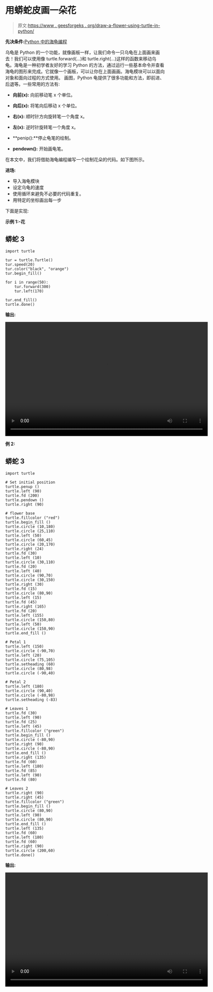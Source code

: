 # 用蟒蛇皮画一朵花

> 原文:[https://www . geesforgeks . org/draw-a-flower-using-turtle-in-python/](https://www.geeksforgeeks.org/draw-a-flower-using-turtle-in-python/)

**先决条件:**[Python 中的海龟编程](https://www.geeksforgeeks.org/turtle-programming-python/)

乌龟是 Python 的一个功能，就像画板一样，让我们命令一只乌龟在上面画来画去！我们可以使用像 turtle.forward(…)和 turtle.right(…)这样的函数来移动乌龟。海龟是一种初学者友好的学习 Python 的方法，通过运行一些基本命令并查看海龟的图形来完成。它就像一个画板，可以让你在上面画画。海龟模块可以以面向对象和面向过程的方式使用。
画图，Python 龟提供了很多功能和方法，即前进、后退等。一些常用的方法有:

*   **向前(x):** 向前移动笔 x 个单位。

*   **向后(x):** 将笔向后移动 x 个单位。

*   **右(x):** 顺时针方向旋转笔一个角度 x。

*   **左(x):** 逆时针旋转笔一个角度 x。

*   **penip():**停止龟笔的绘制。

*   **pendown():** 开始画龟笔。

在本文中，我们将借助海龟编程编写一个绘制花朵的代码。如下图所示。

**进场:**

*   导入海龟模块
*   设定乌龟的速度
*   使用循环来避免不必要的代码重复。
*   用特定的坐标画出每一步

下面是实现:

**示例 1:-花**

## 蟒蛇 3

```
import turtle

tur = turtle.Turtle()
tur.speed(20)
tur.color("black", "orange")
tur.begin_fill()

for i in range(50):
    tur.forward(300)
    tur.left(170)

tur.end_fill()
turtle.done()
```

**输出:**

<video class="wp-video-shortcode" id="video-481347-1" width="640" height="360" preload="metadata" controls=""><source type="video/webm" src="https://media.geeksforgeeks.org/wp-content/cdn-uploads/20200907132532/flower-turrle.webm?_=1">[https://media.geeksforgeeks.org/wp-content/cdn-uploads/20200907132532/flower-turrle.webm](https://media.geeksforgeeks.org/wp-content/cdn-uploads/20200907132532/flower-turrle.webm)</video>

**例 2:**

## 蟒蛇 3

```
import turtle

# Set initial position
turtle.penup ()
turtle.left (90)
turtle.fd (200)
turtle.pendown ()
turtle.right (90)

# flower base
turtle.fillcolor ("red")
turtle.begin_fill ()
turtle.circle (10,180)
turtle.circle (25,110)
turtle.left (50)
turtle.circle (60,45)
turtle.circle (20,170)
turtle.right (24)
turtle.fd (30)
turtle.left (10)
turtle.circle (30,110)
turtle.fd (20)
turtle.left (40)
turtle.circle (90,70)
turtle.circle (30,150)
turtle.right (30)
turtle.fd (15)
turtle.circle (80,90)
turtle.left (15)
turtle.fd (45)
turtle.right (165)
turtle.fd (20)
turtle.left (155)
turtle.circle (150,80)
turtle.left (50)
turtle.circle (150,90)
turtle.end_fill ()

# Petal 1
turtle.left (150)
turtle.circle (-90,70)
turtle.left (20)
turtle.circle (75,105)
turtle.setheading (60)
turtle.circle (80,98)
turtle.circle (-90,40)

# Petal 2
turtle.left (180)
turtle.circle (90,40)
turtle.circle (-80,98)
turtle.setheading (-83)

# Leaves 1
turtle.fd (30)
turtle.left (90)
turtle.fd (25)
turtle.left (45)
turtle.fillcolor ("green")
turtle.begin_fill ()
turtle.circle (-80,90)
turtle.right (90)
turtle.circle (-80,90)
turtle.end_fill ()
turtle.right (135)
turtle.fd (60)
turtle.left (180)
turtle.fd (85)
turtle.left (90)
turtle.fd (80)

# Leaves 2
turtle.right (90)
turtle.right (45)
turtle.fillcolor ("green")
turtle.begin_fill ()
turtle.circle (80,90)
turtle.left (90)
turtle.circle (80,90)
turtle.end_fill ()
turtle.left (135)
turtle.fd (60)
turtle.left (180)
turtle.fd (60)
turtle.right (90)
turtle.circle (200,60)
turtle.done()
```

**输出:**

<video class="wp-video-shortcode" id="video-481347-2" width="640" height="360" preload="metadata" controls=""><source type="video/mp4" src="https://media.geeksforgeeks.org/wp-content/uploads/20200920125256/Rose.mp4?_=2">[https://media.geeksforgeeks.org/wp-content/uploads/20200920125256/Rose.mp4](https://media.geeksforgeeks.org/wp-content/uploads/20200920125256/Rose.mp4)</video>